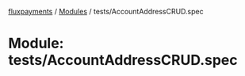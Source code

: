 [fluxpayments](../README.md) / [Modules](../modules.md) / tests/AccountAddressCRUD.spec

# Module: tests/AccountAddressCRUD.spec

